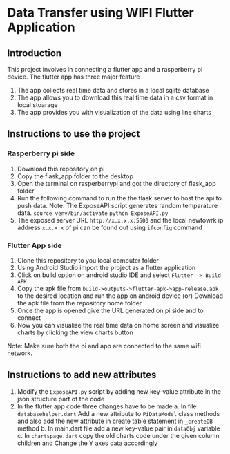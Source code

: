 # Data Transfer using WIFI Flutter Application

## Introduction

This project involves in connecting a flutter app and a rasperberry pi device. The flutter app has three major feature
1. The app collects real time data and stores in a local sqlite database
2. The app allows you to download this real time data in a csv format in local stoarage
3. The app provides you with visualization of the data using line charts

## Instructions to use the project


### Rasperberry pi side

1. Download this repository on pi
2. Copy the flask_app folder to the desktop
3. Open the terminal on rasperberrypi and got the directory of flask_app folder
4. Run the following command to run the the flask server to host the api to push data.
   Note: The ExposeAPI script generates random temparature data.
   ``` source venv/bin/activate ```
   ``` python ExposeAPI.py  ```
5. The exposed server URL ``` http://x.x.x.x:5500 ``` and the local newtowrk ip address ```x.x.x.x``` of pi can be found out using ``` ifconfig ``` command
   

### Flutter App side

1. Clone this repository to you local computer folder
2. Using Android Studio import the project as a flutter application
3. Click on build option on android studio IDE and select ```Flutter -> Build APK```
4. Copy the apk file from ```build->outputs->flutter-apk->app-release.apk``` to the desired location and run the app on android device (or) Download the apk file from the repository home folder
6. Once the app is opened give the URL generated on pi side and to connect
8. Now you can visualise the real time data on home screen and visualize charts by clicking the view charts button

Note: Make sure both the pi and app are connected to the same wifi network. 

## Instructions to add new attributes

1. Modify the ```ExposeAPI.py```  script by adding new key-value attribute in the json structure part of the code
2. In the flutter app code three changes have to be made
   a. In file ```databasehelper.dart``` Add a new attribute to ```PiDataModel``` class methods and also add the new attribute in  create table statement in ```_createDB``` method
   b. In main.dart file add a new key-value pair in ```dataObj```  variable
   c. In ```chartspage.dart``` copy the old charts code under the given column children and Change the Y axes data accordingly

